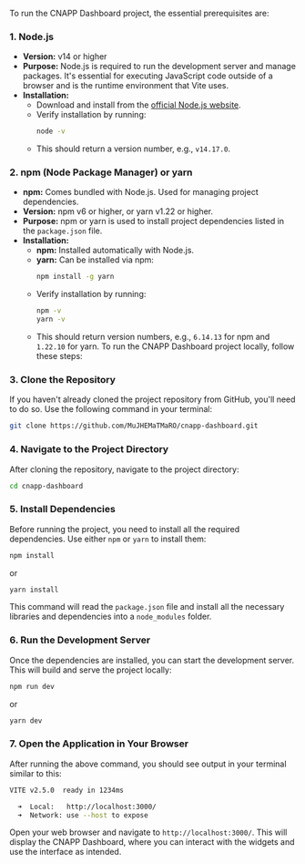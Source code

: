 To run the CNAPP Dashboard project, the essential prerequisites are:

### 1. **Node.js**
   - **Version:** v14 or higher
   - **Purpose:** Node.js is required to run the development server and manage packages. It's essential for executing JavaScript code outside of a browser and is the runtime environment that Vite uses.
   - **Installation:**
     - Download and install from the [official Node.js website](https://nodejs.org/).
     - Verify installation by running:
       ```bash
       node -v
       ```
     - This should return a version number, e.g., `v14.17.0`.

### 2. **npm (Node Package Manager) or yarn**
   - **npm:** Comes bundled with Node.js. Used for managing project dependencies.
   - **Version:** npm v6 or higher, or yarn v1.22 or higher.
   - **Purpose:** npm or yarn is used to install project dependencies listed in the `package.json` file.
   - **Installation:**
     - **npm:** Installed automatically with Node.js.
     - **yarn:** Can be installed via npm:
       ```bash
       npm install -g yarn
       ```
     - Verify installation by running:
       ```bash
       npm -v
       yarn -v
       ```
     - This should return version numbers, e.g., `6.14.13` for npm and `1.22.10` for yarn.
To run the CNAPP Dashboard project locally, follow these steps:

### 3. **Clone the Repository**

If you haven't already cloned the project repository from GitHub, you'll need to do so. Use the following command in your terminal:

```bash
git clone https://github.com/MuJHEMaTMaRO/cnapp-dashboard.git
```

### 4. **Navigate to the Project Directory**

After cloning the repository, navigate to the project directory:

```bash
cd cnapp-dashboard
```

### 5. **Install Dependencies**

Before running the project, you need to install all the required dependencies. Use either `npm` or `yarn` to install them:

```bash
npm install
```

or

```bash
yarn install
```

This command will read the `package.json` file and install all the necessary libraries and dependencies into a `node_modules` folder.

### 6. **Run the Development Server**

Once the dependencies are installed, you can start the development server. This will build and serve the project locally:

```bash
npm run dev
```

or

```bash
yarn dev
```

### 7. **Open the Application in Your Browser**

After running the above command, you should see output in your terminal similar to this:

```bash
VITE v2.5.0  ready in 1234ms

  ➜  Local:   http://localhost:3000/
  ➜  Network: use --host to expose
```

Open your web browser and navigate to `http://localhost:3000/`. This will display the CNAPP Dashboard, where you can interact with the widgets and use the interface as intended.


